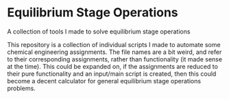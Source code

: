 # Equilibrium Stage Operations
 A collection of tools I made to solve equilibrium stage operations

This repository is a collection of individual scripts I made to automate some chemical engineering assignments.
The file names are a bit weird, and refer to their corresponding assignments, rather than functionality (it made sense at the time).
This could be expanded on, if the assignments are reduced to their pure functionality and an input/main script is created, then this could become a decent
calculator for general equilibrium stage operations problems.
